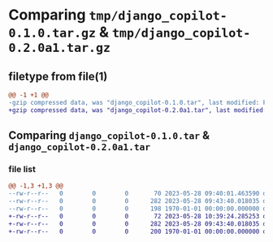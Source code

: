# Comparing `tmp/django_copilot-0.1.0.tar.gz` & `tmp/django_copilot-0.2.0a1.tar.gz`

## filetype from file(1)

```diff
@@ -1 +1 @@
-gzip compressed data, was "django_copilot-0.1.0.tar", last modified: Fri Jan  1 00:00:00 2016, max compression
+gzip compressed data, was "django_copilot-0.2.0a1.tar", last modified: Fri Jan  1 00:00:00 2016, max compression
```

## Comparing `django_copilot-0.1.0.tar` & `django_copilot-0.2.0a1.tar`

### file list

```diff
@@ -1,3 +1,3 @@
--rw-r--r--   0        0        0       70 2023-05-28 09:40:01.463590 django_copilot-0.1.0/copilot/__init__.py
--rw-r--r--   0        0        0      282 2023-05-28 09:43:40.018035 django_copilot-0.1.0/pyproject.toml
--rw-r--r--   0        0        0      198 1970-01-01 00:00:00.000000 django_copilot-0.1.0/PKG-INFO
+-rw-r--r--   0        0        0       72 2023-05-28 10:39:24.285253 django_copilot-0.2.0a1/copilot/__init__.py
+-rw-r--r--   0        0        0      282 2023-05-28 09:43:40.018035 django_copilot-0.2.0a1/pyproject.toml
+-rw-r--r--   0        0        0      200 1970-01-01 00:00:00.000000 django_copilot-0.2.0a1/PKG-INFO
```


